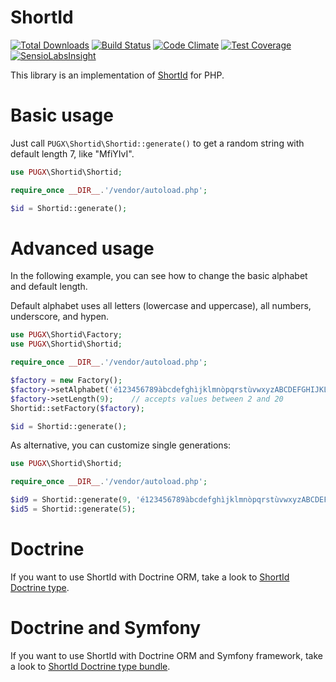 ShortId
=======

[![Total Downloads](https://poser.pugx.org/pugx/shortid-php/downloads.png)](https://packagist.org/packages/pugx/shortid-php)
[![Build Status](https://travis-ci.org/PUGX/shortid-php.png?branch=master)](https://travis-ci.org/PUGX/shortid-php)
[![Code Climate](https://codeclimate.com/github/PUGX/shortid-php/badges/gpa.svg)](https://codeclimate.com/github/PUGX/shortid-php)
[![Test Coverage](https://codeclimate.com/github/PUGX/shortid-php/badges/coverage.svg)](https://codeclimate.com/github/PUGX/shortid-php/coverage)
[![SensioLabsInsight](https://insight.sensiolabs.com/projects/058a0905-b889-49a4-9752-766787fcaeae/mini.png)](https://insight.sensiolabs.com/projects/058a0905-b889-49a4-9752-766787fcaeae)

This library is an implementation of [ShortId](https://github.com/dylang/shortid) for PHP.

Basic usage
===========

Just call ``PUGX\Shortid\Shortid::generate()`` to get a random string with default length 7, like "MfiYIvI".

``` php
use PUGX\Shortid\Shortid;

require_once __DIR__.'/vendor/autoload.php';

$id = Shortid::generate();

```

Advanced usage
==============

In the following example, you can see how to change the basic alphabet and default length.

Default alphabet uses all letters (lowercase and uppercase), all numbers, underscore, and hypen.

``` php
use PUGX\Shortid\Factory;
use PUGX\Shortid\Shortid;

require_once __DIR__.'/vendor/autoload.php';

$factory = new Factory();
$factory->setAlphabet('é123456789àbcdefghìjklmnòpqrstùvwxyzABCDEFGHIJKLMNOPQRSTUVWX.!@|');    // must be 64 characters long
$factory->setLength(9);    // accepts values between 2 and 20
Shortid::setFactory($factory);

$id = Shortid::generate();
```

As alternative, you can customize single generations:

``` php
use PUGX\Shortid\Shortid;

require_once __DIR__.'/vendor/autoload.php';

$id9 = Shortid::generate(9, 'é123456789àbcdefghìjklmnòpqrstùvwxyzABCDEFGHIJKLMNOPQRSTUVWX.!@|');
$id5 = Shortid::generate(5);

```

Doctrine
========

If you want to use ShortId with Doctrine ORM, take a look to
[ShortId Doctrine type](https://github.com/PUGX/shortid-doctrine).


Doctrine and Symfony
====================

If you want to use ShortId with Doctrine ORM and Symfony framework, take a look to
[ShortId Doctrine type bundle](https://github.com/PUGX/shortid-doctrine-bundle).
